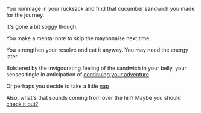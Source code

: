 You rummage in your rucksack and find that cucumber sandwich you made
for the journey.

It's gone a bit soggy though.

You make a mental note to skip the mayonnaise next time.

You strengthen your resolve and eat it anyway. You may need the energy later.

Bolstered by the invigourating feeling of the sandwich in your belly,
your senses tingle in anticipation of [continuing your adventure](../marshmallow.md).

Or perhaps you decide to take a little [nap](../take-nap/cucumber-induced-nap.md)

Also, what's that sounds coming from over the hill? Maybe you should [check it out?](../cave/cave.md)